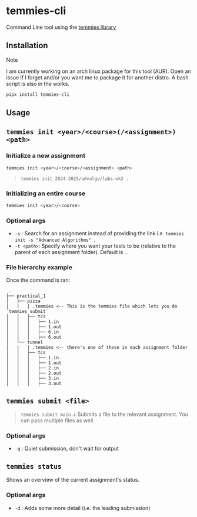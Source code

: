 # temmies-cli
Command Line tool using the [temmies library](https://github.com/Code-For-Groningen/temmies)

## Installation
> [!NOTE]
> I am currently working on an arch linux package for this tool (AUR). Open an issue if I forget and/or you want me to package it for another distro. A bash script is also in the works.

```bash
pipx install temmies-cli
```

## Usage

## `temmies init <year>/<course>(/<assignment>) <path>`

### Initialize a new assignment
```bash
temmies init <year>/<course>/<assignment> <path>
```
> `temmies init 2024-2025/advalgo/labs-wk2 .`

### Initializing an entire course
```bash
temmies init <year>/<course>
```
### Optional args
- `-s` : Search for an assignment instead of providing the link i.e. `temmies init -s "Advanced Algorithms" `.
- `-t <path>`: Specify where you want your tests to be (relative to the parent of each assignment folder). Default is `.`.

### File hierarchy example
Once the command is ran:
```
 .
├── practical_1
│   ├── pizza
|   |   | .temmies <-- This is the temmies file which lets you do `temmies submit`
│   │   ├── tcs
│   │   │   ├── 1.in
│   │   │   ├── 1.out
│   │   │   ├── 6.in
│   │   │   ├── 6.out
│   └── tunnel
|   |   | .temmies <-- there's one of these in each assignment folder
│   │   ├── tcs
│   │   │   ├── 1.in
│   │   │   ├── 1.out
│   │   │   ├── 2.in
│   │   │   ├── 2.out
│   │   │   ├── 3.in
│   │   │   ├── 3.out
```

## `temmies submit <file>`
> `temmies submit main.c`
Submits a file to the relevant assignment. You can pass multiple files as well.

### Optional args
- `-q` : Quiet submission, don't wait for output

## `temmies status`

Shows an overview of the current assignment's status.

### Optional args
- `-d` : Adds some more detail (i.e. the leading submission)

